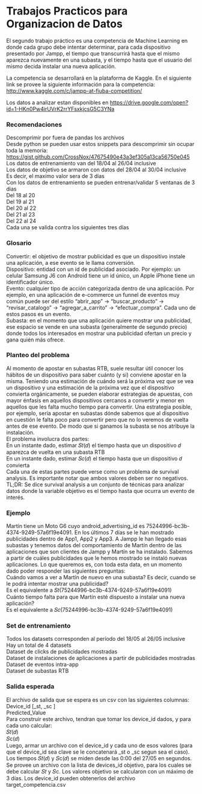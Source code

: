 # Trabajos Practicos para Organizacion de Datos

El segundo trabajo práctico es una competencia de Machine Learning en donde cada grupo debe intentar determinar, para cada dispositivo presentado por Jampp, el tiempo que transcurrirá hasta que el mismo aparezca nuevamente en una subasta, y el tiempo hasta que el usuario del mismo decida instalar una nueva aplicación.  

La competencia se desarrollará en la plataforma de Kaggle. En el siguiente link se provee la siguiente información para la competencia:  http://www.kaggle.com/c/jampp-at-fiuba-competition/  
 
Los datos a analizar estan disponibles en https://drive.google.com/open?id=1-HKn0Pw4irUVrK2rrYFsxkjcsG5C3YNa  

### Recomendaciones  

Descomprimir por fuera de pandas los archivos  
Desde python se pueden usar estos snippets para descomprimir sin ocupar toda la memoria: https://gist.github.com/CrossNox/47675490e43a3ef305a13ca56750e045  
Los datos de entrenamiento van del 18/04 al 26/04 inclusive  
Los datos de objetivo se armaron con datos del 28/04 al 30/04 inclusive  
Es decir, el maximo valor sera de 3 dias  
Con los datos de entrenamiento se pueden entrenar/validar 5 ventanas  de 3 dias  
Del 18 al 20  
Del 19 al 21  
Del 20 al 22  
Del 21 al 23  
Del 22 al 24  
Cada una se valida contra los siguientes tres días  

 
### Glosario

Convertir: el objetivo de mostrar publicidad es que un dispositivo instale una aplicación, a ese evento se le llama conversión.  
Dispositivo: entidad con un id de publicidad asociado. Por ejemplo: un celular Samsung J6 con Android tiene un id único, un Apple iPhone tiene un identificador único.   
Evento: cualquier tipo de acción categorizada dentro de una aplicación. Por ejemplo, en una aplicación de e-commerce un funnel de eventos muy común puede ser del estilo “abrir_app” → “buscar_producto” → “revisar_catalogo” → “agregar_a_carrito” → “efectuar_compra”. Cada uno de estos pasos es un evento.  
Subasta: en el momento que una aplicación quiere mostrar una publicidad, ese espacio se vende en una subasta (generalmente de segundo precio) donde todos los interesados en mostrar una publicidad ofertan un precio y gana quién más ofrece.  

### Planteo del problema
Al momento de apostar en subastas RTB, suele resultar útil conocer los hábitos de un dispositivo para saber cuánto (y si) conviene apostar en la misma. Teniendo una estimación de cuándo será la próxima vez que se vea un dispositivo y una estimación de la próxima vez que el dispositivo convierta orgánicamente, se pueden elaborar estrategias de apuestas, con mayor énfasis en aquellos dispositivos cercanos a convertir y menor en aquellos que les falta mucho tiempo para convertir. Una estrategia posible, por ejemplo, sería apostar en subastas dónde sabemos que al dispositivo en cuestión le falta poco para convertir pero que no lo veremos de vuelta antes de ese evento. De modo que si ganamos la subasta se nos atribuye la instalación.  
El problema involucra dos partes:  
En un instante dado, estimar 𝑆𝑡(𝑑) el tiempo hasta que un dispositivo 𝑑 aparezca de vuelta en una subasta RTB  
En un instante dado, estimar 𝑆𝑐(𝑑) el tiempo hasta que un dispositivo 𝑑 convierta  
Cada una de estas partes puede verse como un problema de survival analysis. Es importante notar que ambos valores deben ser no negativos.  
TL;DR: Se dice survival analysis a un conjunto de técnicas para analizar datos donde la variable objetivo es el tiempo hasta que ocurra un evento de interés.  

### Ejemplo
Martín tiene un Moto G6 cuyo android_advertising_id es 75244996-bc3b-4374-9249-57a6f19e4091. En los últimos 7 días se le han mostrado publicidades dentro de App1, App2 y App3. A Jampp le han llegado esas subastas y tenemos datos del comportamiento de Martín dentro de las aplicaciones que son clientes de Jampp y Martín se ha instalado. Sabemos a partir de cuáles publicidades que le hemos mostrado se instaló nuevas aplicaciones. Lo que queremos es, con toda esta data, en un momento dado poder responder las siguientes preguntas:  
Cuándo vamos a ver a Martín de nuevo en una subasta? Es decir, cuando se le podrá intentar mostrar una publicidad?  
Es el equivalente a 𝑆𝑡(75244996-bc3b-4374-9249-57a6f19e4091)  
Cuánto tiempo falta para que Martín esté dispuesto a instalar una nueva aplicación?  
Es el equivalente a 𝑆𝑐(75244996-bc3b-4374-9249-57a6f19e4091)  

### Set de entrenamiento  
Todos los datasets corresponden al período del 18/05 al 26/05 inclusive  
Hay un total de 4 datasets  
Dataset de clicks de publicidades mostradas  
Dataset de instalaciones de aplicaciones a partir de publicidades mostradas  
Dataset de eventos intra-app  
Dataset de subastas RTB  

### Salida esperada  
El archivo de salida que se espera es un csv con las siguientes columnas:  
Device_id [_st, _sc ]  
Predicted_Value  
Para construir este archivo, tendran que tomar los device_id dados, y para cada uno calcular:  
𝑆𝑡(𝑑)  
𝑆c(𝑑)  
Luego, armar un archivo con el device_id y cada uno de esos valores (para que el device_id sea clave se le concatenará _st o _sc segun sea el caso).  
Los tiempos 𝑆𝑡(𝑑) y 𝑆c(𝑑) se miden desde las 0:00 del 27/05  en segundos. Se provee un archivo con la lista de devices_id objetivo, para los cuales se debe calcular 𝑆𝑡 y 𝑆c. Los valores objetivo se calcularon con un máximo de 3 días. Los device_id pueden obtenerlos del archivo target_competencia.csv  
